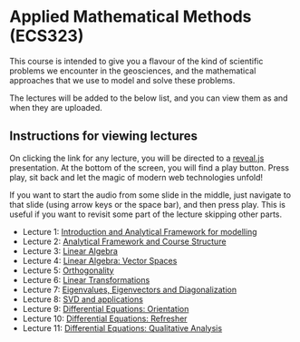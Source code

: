 # Applied Mathematical Methods (ECS323)

This course is intended to give you a flavour of the kind
of scientific problems we encounter in the geosciences,
and the mathematical approaches that we use to model and
solve these problems.

The lectures will be added to the below list, and you can
view them as and when they are uploaded.

## Instructions for viewing lectures

On clicking the link for any lecture, you will be directed
to a [reveal.js](https://revealjs.com/) presentation. At the
bottom of the screen, you will find a play button. Press play,
sit back and let the magic of modern web technologies unfold!

If you want to start the audio from some slide in the middle,
just navigate to that slide (using arrow keys or the space bar),
and then press play. This is useful if you want to revisit some
part of the lecture skipping other parts.

* Lecture 1: [Introduction and Analytical Framework for
  modelling](./courses/math_methods/slides/lecture1/index.html)
* Lecture 2: [Analytical Framework and Course Structure](./courses/math_methods/slides/lecture2/index.html)
* Lecture 3: [Linear Algebra](./courses/math_methods/slides/lecture3/index.html)
* Lecture 4: [Linear Algebra: Vector Spaces](./courses/math_methods/slides/lecture4/index.html)
* Lecture 5: [Orthogonality](./courses/math_methods/slides/lecture5/index.html)
* Lecture 6: [Linear Transformations](./courses/math_methods/slides/lecture6/index.html)
* Lecture 7: [Eigenvalues, Eigenvectors and Diagonalization](./courses/math_methods/slides/lecture7/index.html)
* Lecture 8: [SVD and applications](./courses/math_methods/slides/lecture8/index.html)
* Lecture 9: [Differential Equations: Orientation](./courses/math_methods/slides/lecture9/index.html)
* Lecture 10: [Differential Equations: Refresher](./courses/math_methods/slides/lecture10/index.html)
* Lecture 11: [Differential Equations: Qualitative Analysis](./courses/math_methods/slides/lecture11/index.html)

